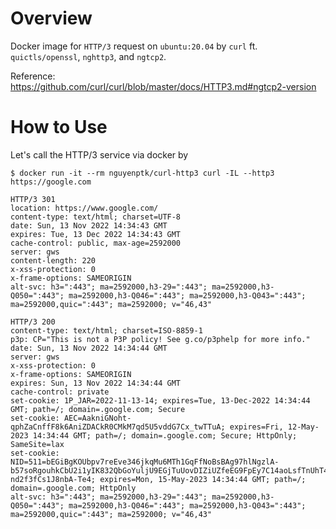 # Overview

Docker image for `HTTP/3` request on `ubuntu:20.04` by `curl` ft. `quictls/openssl`, `nghttp3`, and `ngtcp2`.

Reference: https://github.com/curl/curl/blob/master/docs/HTTP3.md#ngtcp2-version

# How to Use

Let's call the HTTP/3 service via docker by

```shell
$ docker run -it --rm nguyenptk/curl-http3 curl -IL --http3 https://google.com

HTTP/3 301
location: https://www.google.com/
content-type: text/html; charset=UTF-8
date: Sun, 13 Nov 2022 14:34:43 GMT
expires: Tue, 13 Dec 2022 14:34:43 GMT
cache-control: public, max-age=2592000
server: gws
content-length: 220
x-xss-protection: 0
x-frame-options: SAMEORIGIN
alt-svc: h3=":443"; ma=2592000,h3-29=":443"; ma=2592000,h3-Q050=":443"; ma=2592000,h3-Q046=":443"; ma=2592000,h3-Q043=":443"; ma=2592000,quic=":443"; ma=2592000; v="46,43"

HTTP/3 200
content-type: text/html; charset=ISO-8859-1
p3p: CP="This is not a P3P policy! See g.co/p3phelp for more info."
date: Sun, 13 Nov 2022 14:34:44 GMT
server: gws
x-xss-protection: 0
x-frame-options: SAMEORIGIN
expires: Sun, 13 Nov 2022 14:34:44 GMT
cache-control: private
set-cookie: 1P_JAR=2022-11-13-14; expires=Tue, 13-Dec-2022 14:34:44 GMT; path=/; domain=.google.com; Secure
set-cookie: AEC=AakniGNoht-qphZaCnffF8k6AniZDACkR0CMkM7qd5U5vddG7Cx_twTTuA; expires=Fri, 12-May-2023 14:34:44 GMT; path=/; domain=.google.com; Secure; HttpOnly; SameSite=lax
set-cookie: NID=511=bEGiBgKOUbpv7reEve346jkqMu6MTh1GqFfNoBsBAg97hlNgzlA-b57soRgouhkCbU2i1yIK832QbGoYuljU9EGjTuUovDIZiUZfeEG9FpEy7C14aoLsfTnUhT40p2zyLWUyTeVj1Nw0XlNs1SKb4nte-nd2f3fCs1J8nbA-Te4; expires=Mon, 15-May-2023 14:34:44 GMT; path=/; domain=.google.com; HttpOnly
alt-svc: h3=":443"; ma=2592000,h3-29=":443"; ma=2592000,h3-Q050=":443"; ma=2592000,h3-Q046=":443"; ma=2592000,h3-Q043=":443"; ma=2592000,quic=":443"; ma=2592000; v="46,43"
```
